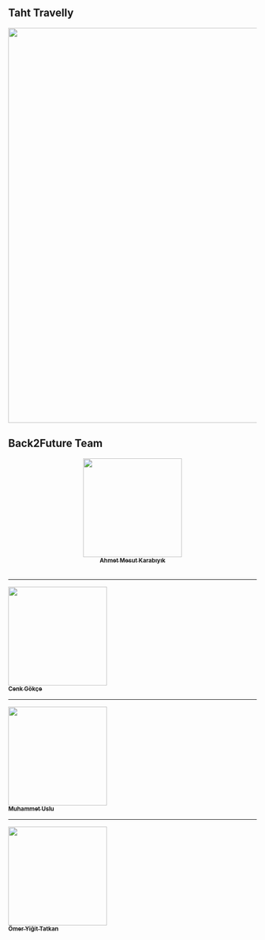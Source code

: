 ## Taht Travelly
<img src="https://i.imgur.com/waFabb1.jpg" width="1600" height="800">


## Back2Future Team

<!-- Do not edit below -->
 [<center><img src="https://i.imgur.com/yW92Ljm.jpg" width="200px;"/><br /><sub><b>Ahmet Mesut Karabıyık</b></sub>](#)</center><br /> <hr>
 [<img src="https://i.imgur.com/zXrADGF.jpg" width="200px;"/><br /><sub><b>Cenk Gökçe</b></sub>](#)<br /> <hr>
 [<img src="https://avatars2.githubusercontent.com/u/63728604?s=400&u=1fbb0299ac96085b61901b0d43f74545b3e43d78&v=4" width="200px;"/><br /><sub><b>Muhammet Uslu</b></sub>](#)<br /> <hr>
 [<img src="https://media-exp1.licdn.com/dms/image/C4E03AQEL_MOqOI9YaQ/profile-displayphoto-shrink_800_800/0/1604029132479?e=1616630400&v=beta&t=O7S4_95yDJT_1UQCk25CQWQP0-HZZhJtyraCFuheKX8" width="200px;"/><br /><sub><b>Ömer Yiğit Tatkan</b></sub>](#)<br />

 
<!-- Do not edit above -->
